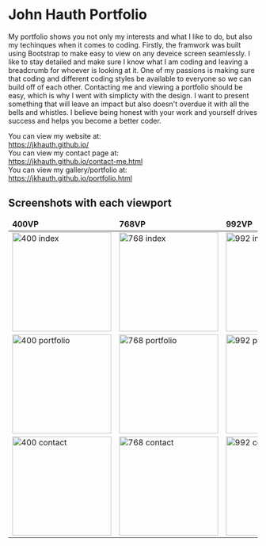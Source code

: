 # John Hauth Portfolio

My portfolio shows you not only my interests and what I like to do, but also my techinques when it comes to coding. Firstly, the framwork was built using Bootstrap to make easy to view on any deveice screen seamlessly. I like to stay detailed and make sure I know what I am coding and leaving a breadcrumb for whoever is looking at it. One of my passions is making sure that coding and different coding styles be available to everyone so we can build off of each other. 
Contacting me and viewing a portfolio should be easy, which is why I went with simplicty with the design. I want to present something that will leave an impact but also doesn't overdue it with all the bells and whistles. I believe being honest with your work and yourself drives success and helps you become a better coder.
	
You can view my website at:
<br>
https://jkhauth.github.io/
<br>
You can view my contact page at:
<br>
https://jkhauth.github.io/contact-me.html
<br>
You can view my gallery/portfolio at:
<br>
https://jkhauth.github.io/portfolio.html
	
## Screenshots with each viewport
<table>
	<thead>
		<td>
			<b>400VP</b>
		</td>
		<td>
			<b>768VP</b>
		</td>
        <td>
            <b>992VP</b>
        </td>
	</thead>
    <!--INDEX PAGE IMAGES-->
	<tr>
    	<td>
			<img width="200" alt="400 index" src="https://user-images.githubusercontent.com/72667159/100000495-a95dc480-2d8f-11eb-971d-5b4e8cb3e98d.JPG">
		</td>
		<td>
			<img width="200" alt="768 index" src="https://user-images.githubusercontent.com/72667159/99999590-60594080-2d8e-11eb-8f03-ee952058793d.JPG">
		</td>
        <td>
			<img width="200" alt="992 index" src="https://user-images.githubusercontent.com/72667159/99999587-60594080-2d8e-11eb-8aa2-655a440e95bd.JPG">
		</td>
	</tr>
    <!--PORTFOLIO IMAGES-->
	<tr>
		<td>
			<img width="200" alt="400 portfolio" src="https://user-images.githubusercontent.com/72667159/100000812-225d1c00-2d90-11eb-809b-9d91fbff4b6f.JPG">
		</td>
		<td>
			<img width="200" alt="768 portfolio" src="https://user-images.githubusercontent.com/72667159/99999591-60594080-2d8e-11eb-9a1d-e0823c7fc35a.JPG">
		</td>
        <td>
			<img width="200" alt="992 portfolio" src="https://user-images.githubusercontent.com/72667159/99999605-64855e00-2d8e-11eb-8e6c-81095a748330.JPG">
		</td>
	</tr>
    <!--CONTACT IMAGES-->
    <tr>
        <td>
			<img width="200" alt="400 contact" src="https://user-images.githubusercontent.com/72667159/99999570-59cac900-2d8e-11eb-8621-290c152269be.JPG">
		</td>
        <td>
			<img width="200" alt="768 contact" src="https://user-images.githubusercontent.com/72667159/99999589-60594080-2d8e-11eb-823e-ebc4a44fafe7.JPG">
        </td>
        <td>
			<img width="200" alt="992 contact" src="https://user-images.githubusercontent.com/72667159/99999592-60594080-2d8e-11eb-81c8-462cf05d217a.JPG">
		</td>
    </tr>
</table>
